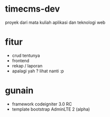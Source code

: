 # timecms-dev
proyek dari mata kuliah aplikasi dan teknologi web

# fitur
- crud tentunya
- frontend
- rekap / laporan
- apalagi yah ? lihat nanti :p

# gunain
- framework codeigniter 3.0 RC
- template bootstrap AdminLTE 2 (alpha)
